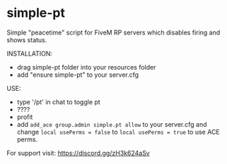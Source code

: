 # simple-pt
Simple "peacetime" script for FiveM RP servers which disables firing and shows status.

INSTALLATION:
- drag simple-pt folder into your resources folder
- add "ensure simple-pt" to your server.cfg

USE: 
- type '/pt' in chat to toggle pt
- ????
- profit
- add `add_ace group.admin simple.pt allow` to your server.cfg and change `local usePerms = false` to `local usePerms = true` to use ACE perms.

For support visit: https://discord.gg/zH3k624aSv
